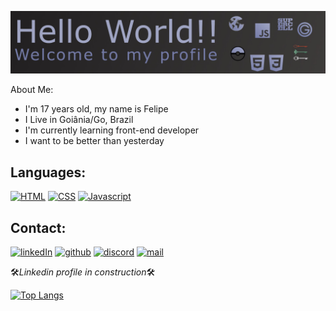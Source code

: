 [![banner](banner.jpeg)](https://github.com/FelipeElias021)

About Me:
* I'm 17 years old, my name is Felipe
* I Live in Goiânia/Go, Brazil
* I'm currently learning front-end developer
* I want to be better than yesterday

## Languages:
[![HTML](https://img.shields.io/static/v1?style=for-the-badge&logo=HTML5&message=HTML5&color=E34F26&label=&logoColor=white)](https://github.com/FelipeElias021) [![CSS](https://img.shields.io/static/v1?style=for-the-badge&logo=CSS3&message=CSS3&color=1572B6&label=)](https://github.com/FelipeElias021) [![Javascript](https://img.shields.io/static/v1?style=for-the-badge&logo=JavaScript&message=Javascript&color=F7DF1E&label=&logoColor=black)](https://github.com/FelipeElias021)

## Contact:

[![linkedIn](https://img.shields.io/badge/linkedin-%231E77B5.svg?&style=for-the-badge&logo=linkedin&logoColor=white)](https://www.linkedin.com/in/felipe-elias-a48783204/) [![github](https://img.shields.io/badge/github-%2324292e.svg?&style=for-the-badge&logo=github&logoColor=white)](https://github.com/FelipeElias021) [![discord](https://img.shields.io/badge/discord-%2324292e.svg?&style=for-the-badge&logo=discord&logoColor=white)](https://discordapp.com/users/272697882023428106/) [![mail](https://img.shields.io/badge/gmail-%2324292e.svg?&style=for-the-badge&logo=gmail&logoColor=white)](mailto:fe.mourex21@gmail.com)


:hammer_and_wrench:*Linkedin profile in construction*:hammer_and_wrench:

[![Top Langs](https://github-readme-stats.anuraghazra1.vercel.app/api/top-langs/?username=FelipeElias021&layout=compact&theme=material-palenight)](https://github.com/FelipeElias021)

<!--Profile views-->
